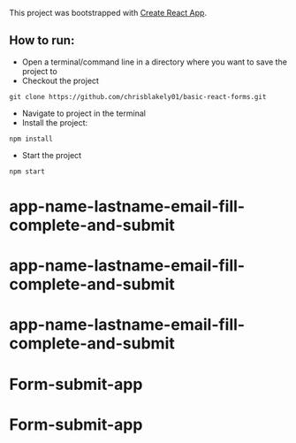 This project was bootstrapped with [Create React App](https://github.com/facebook/create-react-app).

## How to run:
- Open a terminal/command line in a directory where you want to save the project to
- Checkout the project

```
git clone https://github.com/chrisblakely01/basic-react-forms.git

```

- Navigate to project in the terminal
- Install the project:

```
npm install
```

- Start the project 

```
npm start
```
# app-name-lastname-email-fill-complete-and-submit
# app-name-lastname-email-fill-complete-and-submit
# app-name-lastname-email-fill-complete-and-submit
# Form-submit-app
# Form-submit-app
